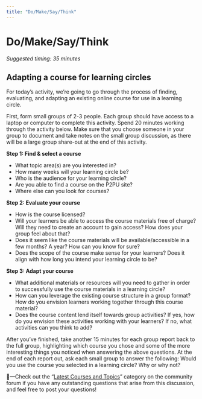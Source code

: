 ```yaml
---
title: "Do/Make/Say/Think"
---
```

# Do/Make/Say/Think

*Suggested timing: 35 minutes* 
## Adapting a course for learning circles
For today’s activity, we’re going to go through the process of finding, evaluating, and adapting an existing online course for use in a learning circle.

First, form small groups of 2-3 people. Each group should have access to a laptop or computer to complete this activity. Spend 20 minutes working through the activity below. Make sure that you choose someone in your group to document and take notes on the small group discussion, as there will be a large group share-out at the end of this activity.

**Step 1: Find & select a course** 
- What topic area(s) are you interested in?
- How many weeks will your learning circle be? 
- Who is the audience for your learning circle?
- Are you able to find a course on the P2PU site?
- Where else can you look for courses?


**Step 2: Evaluate your course** 
- How is the course licensed?
- Will your learners be able to access the course materials free of charge? Will they need to create an account to gain access? How does your group feel about that?
- Does it seem like the course materials will be available/accessible in a few months? A year? How can you know for sure? 
- Does the scope of the course make sense for your learners? Does it align with how long you intend your learning circle to be? 


**Step 3: Adapt your course** 
- What additional materials or resources will you need to gather in order to successfully use the course materials in a learning circle?
- How can you leverage the existing course structure in a group format? How do you envision learners working together through this course material?
- Does the course content lend itself towards group activities? If yes, how do you envision these activities working with your learners? If no, what activities can you think to add?


After you’ve finished, take another 15 minutes for each group report back to the full group, highlighting which course you chose and some of the more interesting things you noticed when answering the above questions. At the end of each report out, ask each small group to answer the following: Would you use the course you selected in a learning circle? Why or why not?

🧶—Check out the “[Latest Courses and Topics](https://community.p2pu.org/c/learning-circles/courses-and-topics)” category on the community forum if you have any outstanding questions that arise from this discussion, and feel free to post your questions!

